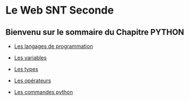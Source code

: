 
# Le Web SNT Seconde

Bienvenu sur le sommaire du Chapitre PYTHON
--

- [Les langages de programmation](./LANGAGES.md)  
  
- [Les variables](./VARIABLES.md)
  
- [Les types](./TYPES.md)
  
- [Les opérateurs](./OPERATEUR.md)  
 
- [Les commandes python](./COMMANDES.md)
